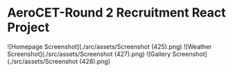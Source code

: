 # AeroCET-Round 2 Recruitment React Project
![Homepage Screenshot](./src/assets/Screenshot (425).png)
![Weather Screenshot](./src/assets/Screenshot (427).png)
![Gallery Screenshot](./src/assets/Screenshot (428).png)
